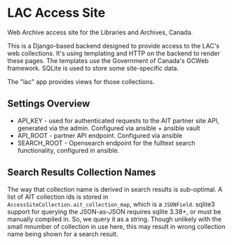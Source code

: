 # LAC Access Site

Web Archive access site for the Libraries and Archives, Canada.

This is a Django-based backend designed to provide access to the LAC's web collections. It's using templating and HTTP on the backend to render these pages. The templates use the Government of Canada's GCWeb framework. SQLite is used to store some site-specific data.

The "lac" app provides views for those collections.

## Settings Overview
* API_KEY - used for authenticated requests to the AIT partner site API, generated via the admin. Configured via ansible + ansible vault
* API_ROOT - partner API endpoint. Configured via ansible
* SEARCH_ROOT - Opensearch endpoint for the fulltext search functionality, configured in ansible.


## Search Results Collection Names

The way that collection name is derived in search results is sub-optimal. A list of AIT collection ids is stored in `AccessSiteCollection.ait_collection_map`, which is a `JSONField`. sqlite3 support for querying the JSON-as-JSON requires sqlite 3.38+, or must be manually compiled in. So, we query it as a string. Though unlikely with the small mnumber of collection in use here, this may result in wrong collection name being shown for a search result.
